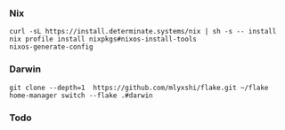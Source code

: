 ### Nix
```
curl -sL https://install.determinate.systems/nix | sh -s -- install
nix profile install nixpkgs#nixos-install-tools 
nixos-generate-config 
```

### Darwin
```
git clone --depth=1  https://github.com/mlyxshi/flake.git ~/flake
home-manager switch --flake .#darwin
```


### Todo